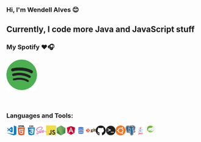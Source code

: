 ### Hi, I'm Wendell Alves 😊️

## Currently, I code more Java and JavaScript stuff

### My Spotify ❤️🎧
[<img src="./img/spotify.png" alt="Spotify" width="80" />](https://open.spotify.com/user/u5mkf7vg266pmjqwh7y7d1h9z)

<br />

### Languages and Tools:

<img align="left" title="Example" alt="Visual Studio Code" width="26px" src="./img/visual-studio-code.png" />
<img align="left" title="Example" alt="HTML5" width="26px" src="./img/html.png" />
<img align="left" title="Example" alt="CSS3" width="26px" src="./img/css.png" />
<img align="left" title="Example" alt="Sass" width="26px" src="./img/sass.png" />
<img align="left" title="Example" alt="JavaScript" width="26px" src="./img/javascript.png" />
<img align="left" title="Example" alt="Node.js" width="26px" src="./img/nodejs.png" />
<img align="left" title="Example" alt="Angular" width="26px" src="./img/angular.png" />
<img align="left" title="Example" alt="SQL" width="26px" src="./img/sql.png" />
<img align="left" title="Example" alt="Git" width="26px" src="./img/git.png" />
<img align="left" title="Example" alt="GitHub" width="26px" src="./img/github.png" />
<img align="left" title="Example" alt="Terminal" width="26px" src="./img/terminal.png" />
<img align="left" title="Example" alt="Ubuntu" width="26px" src="./img/ubuntu.png" />
<img align="left" title="Example" alt="PostgreSQL" width="26px" src="./img/postgresql.png" />
<img align="left" title="Example" alt="Java" width="26px" src="./img/java.png" />
<img align="left" title="Example" alt="Spring Framework" width="26px" src="./img/spring-framework.jpg" />

